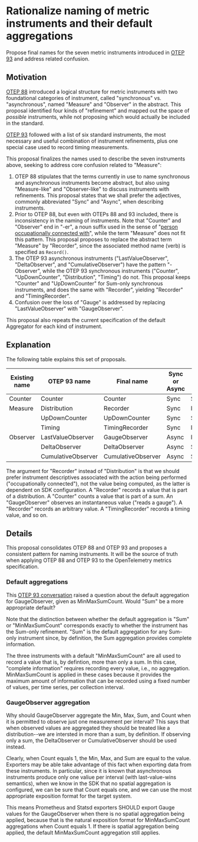 # Rationalize naming of metric instruments and their default aggregations

Propose final names for the seven metric instruments introduced in [OTEP 93](https://github.com/open-telemetry/oteps/pull/93) and address related confusion.

## Motivation

[OTEP 88](https://github.com/open-telemetry/oteps/pull/88) introduced
a logical structure for metric instruments with two foundational
categories of instrument, called "synchronous" vs. "asynchronous",
named "Measure" and "Observer" in the abstract.  This proposal
identified four kinds of "refinement" and mapped out the space of
_possible_ instruments, while not proposing which would actually be
included in the standard.

[OTEP 93](https://github.com/open-telemetry/oteps/pull/93) followed
with a list of six standard instruments, the most necessary and useful
combination of instrument refinements, plus one special case used to
record timing measurements.

This proposal finalizes the names used to describe the seven
instruments above, seeking to address core confusion related to
"Measure":

1. OTEP 88 stipulates that the terms currently in use to name
synchronous and asynchronous instruments become abstract, but also
using "Measure-like" and "Observer-like" to discuss instruments with
refinements.  This proposal states that we shall prefer the
adjectives, commonly abbreviated "Sync" and "Async", when describing
instruments.
2. Prior to OTEP 88, but even with OTEPs 88 and 93 included, there is
inconsistency in the naming of instruments.  Note that "Counter" and
"Observer" end in "-er", a noun suffix used in the sense of "[person
occupationally connected
with](https://www.merriam-webster.com/dictionary/-er)", while the term
"Measure" does not fit this pattern.  This proposal proposes to
replace the abstract term "Measure" by "Recorder", since the
associated method name (verb) is specified as `Record()`.
3. The OTEP 93 asynchronous instruments ("LastValueObserver",
"DeltaObserver", and "CumulativeObserver") have the pattern
"-Observer", while the OTEP 93 synchronous instruments
("Counter", "UpDownCounter", "Distribution", "Timing") do not.  This
proposal keeps "Counter" and "UpDownCounter" for Sum-only synchronous instruments, and does the same
with "Recorder", yielding "Recorder" and "TimingRecorder".
4. Confusion over the loss of "Gauge" is addressed by replacing
"LastValueObserver" with "GaugeObserver".

This proposal also repeats the current specification of the default
Aggregator for each kind of instrument.

## Explanation

The following table explains this set of proposals.

| Existing name | OTEP 93 name       | Final name         | Sync or Async | Default Aggregation | Rate support |
| ------------- | ------------------ | ------------------ | ----------- | ---------- | ---- |
| Counter       | Counter            | Counter            | Sync  | Sum | Yes | 
| Measure       | Distribution       | Recorder           | Sync  | MinMaxSumCount | No |
|               | UpDownCounter      | UpDownCounter      | Sync  | Sum | Yes |
|               | Timing             | TimingRecorder     | Sync  | MinMaxSumCount  | No |
| Observer      | LastValueObserver  | GaugeObserver      | Async | MinMaxSumCount | No |
|               | DeltaObserver      | DeltaObserver      | Async | Sum | Yes |
|               | CumulativeObserver | CumulativeObserver | Async | Sum | Yes |

The argument for "Recorder" instead of "Distribution" is that we
should prefer instrument descriptives associated with the action being
performed ("occupationally connected"), not the value being computed,
as the latter is dependent on SDK configuration.  A "Recorder" records
a value that is part of a distribution.  A "Counter" counts a value
that is part of a sum.  An "GaugeObserver" observes an instantaneous
value ("reads a gauge").  A "Recorder" records an arbitrary value.  A
"TimingRecorder" records a timing value, and so on.

## Details

This proposal consolidates OTEP 88 and OTEP 93 and proposes a consistent
pattern for naming instruments.  It will be the source of truth when
applying OTEP 88 and OTEP 93 to the OpenTelemetry metrics specification.

### Default aggregations

This [OTEP 93
conversation](https://github.com/open-telemetry/oteps/pull/93#discussion_r405852507)
raised a question about the default aggregation for GaugeObserver,
given as MinMaxSumCount.  Would "Sum" be a more appropriate default?

Note that the distinction between whether the default aggregation is
"Sum" or "MinMaxSumCount" corresponds exactly to whether the
instrument has the Sum-only refinement.  "Sum" is the default
aggregation for any Sum-only instrument since, by definition, the
Sum aggregation provides complete information.

The three instruments with a default "MinMaxSumCount" are all used to
record a value that is, by defintion, more than only a sum.  In this
case, "complete information" requires recording every value, i.e., no
aggregation.  MinMaxSumCount is applied in these cases because it
provides the maximum amount of information that can be recorded using
a fixed number of values, per time series, per collection interval.

### GaugeObserver aggregation

Why should GaugeObserver aggregate the Min, Max, Sum, and Count when
it is permitted to observe just one measurement per interval?  This
says that when observed values are aggregated they should be treated
like a distribution--we are intersted in more than a sum, by
definition.  If observing only a sum, the DeltaObserver or
CumulativeObserver should be used instead.

Clearly, when Count equals 1, the Min, Max, and Sum are equal to the
value.  Exporters may be able take advantage of this fact when
exporting data from these instruments.  In particular, since it is
known that asynchronous instruments produce only one valiue per
interval (with last-value-wins semantics), when we know in the SDK
that no spatial aggregation is configured, we can be sure that Count
equals one, and we can use the most appropriate exposition format for
the target system.

This means Prometheus and Statsd exporters SHOULD export Gauge values
for the GaugeObserver when there is no spatial aggregation being
applied, because that is the natural exposition format for
MinMaxSumCount aggregations when Count equals 1.  If there is spatial
aggregation being applied, the default MinMaxSumCount aggregation
still applies.
